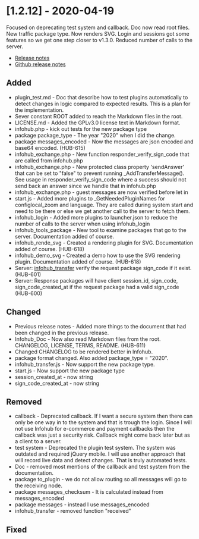 # [1.2.12] - 2020-04-19
Focused on deprecating test system and callback. Doc now read root files. New traffic package type. Now renders SVG. Login and sessions got some features so we get one step closer to v1.3.0. Reduced number of calls to the server.

* [Release notes](main,release_v1_v1v2_v1v2v12)
* [Github release notes](https://github.com/peterlembke/infohub/releases/tag/v1.2.12)

## Added
- plugin_test.md - Doc that describe how to test plugins automatically to detect changes in logic compared to expected results. This is a plan for the implementation.
- Sever constant ROOT added to reach the Markdown files in the root.
- LICENSE.md - Added the GPLv3.0 license text in Markdown format.
- infohub.php - kick out tests for the new package type
- package package_type - The year "2020" when I did the change.
- package messages_encoded - Now the messages are json encoded and base64 encoded. (HUB-615)
- infohub_exchange.php - New function responder_verify_sign_code that are called from infohub.php
- infohub_exchange.php - New protected class property 'sendAnswer' that can be set to "false" to prevent running _AddTransferMessage(). See usage in responder_verify_sign_code where a success should not send back an answer since we handle that in infohub.php
- infohub_exchange.php - guest messages are now verified before let in
- start.js - Added more plugins to _GetNeededPluginNames for configlocal_zoom and language. They are called during system start and need to be there or else we get another call to the server to fetch them. 
- infohub_login - Added more plugins to launcher.json to reduce the number of calls to the server when using infohub_login
- infohub_tools_package - New tool to examine packages that go to the server. Documentation added of course.
- infohub_rende_svg - Created a rendering plugin for SVG. Documentation added of course. (HUB-618)
- infohub_demo_svg - Created a demo how to use the SVG rendering plugin. Documentation added of course. (HUB-618)
- Server: [infohub_transfer](plugin,infohub_transfer) verify the request package sign_code if it exist. (HUB-601)
- Server: Response packages will have client session_id, sign_code, sign_code_created_at if the request package had a valid sign_code (HUB-600)

## Changed
- Previous release notes - Added more things to the document that had been changed in the previous release.
- Infohub_Doc - Now also read Markdown files from the root. CHANGELOG, LICENSE, TERMS, README. (HUB-611)
- Changed CHANGELOG to be rendered better in Infohub.
- package format changed. Also added package_type = "2020".
- infohub_transfer.js - Now support the new package type.
- start.js - Now support the new package type
- session_created_at - now string
- sign_code_created_at - now string

## Removed
- callback - Deprecated callback. If I want a secure system then there can only be one way in to the system and that is trough the login. Since I will not use Infohub for e-commerce and payment callbacks then the callback was just a security risk. Callback might come back later but as a client to a server.
- test system - Deprecated the plugin test system. The system was outdated and required jQuery mobile. I will use another approach that will record live data and detect changes. That is truly automated tests.
- Doc - removed most mentions of the callback and test system from the documentation.
- package to_plugin - we do not allow routing so all messages will go to the receiving node.
- package messages_checksum - It is calculated instead from messages_encoded
- package messages - instead I use messages_encoded
- infohub_transfer - removed function "received"

## Fixed
